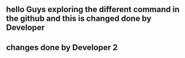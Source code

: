 ## hello Guys exploring the different command in the github and this is changed done by Developer 

## changes done by Developer 2 

